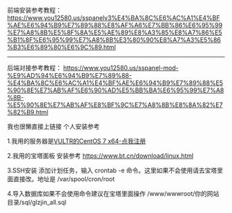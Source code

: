 前端安装参考教程：https://www.you12580.us/sspanelv3%E4%BA%8C%E6%AC%A1%E4%BF%AE%E6%94%B9%E7%89%88%E8%AF%A6%E7%BB%86%E6%95%99%E7%A8%8B%E5%8F%8A%E5%AE%89%E8%A3%85%E8%A7%86%E5%B1%8F%E6%95%99%E7%A8%8B%E3%80%90%E8%A7%A3%E5%86%B3%E6%89%80%E6%9C%89.html
***
后端对接参考教程：
https://www.you12580.us/sspanel-mod-%E9%AD%94%E6%94%B9%E7%89%88-%E4%BA%8C%E6%AC%A1%E4%BF%AE%E6%94%B9%E7%89%88%E5%90%8E%E7%AB%AF%E6%90%AD%E5%BB%BA%E6%95%99%E7%A8%8B-%E5%90%8E%E7%AB%AF%E8%BF%9C%E7%A8%8B%E8%8A%82%E7%82%B9.html

我也很懒直接上链接
个人安装参考

1.我用的服务器是[VULTR的CentOS 7 x64-点我注册](https://www.vultr.com/?ref=7302976) 

2.我用的宝塔面板 安装参考 https://www.bt.cn/download/linux.html

3.SSH安装 添加计划任务，输入 crontab -e 命令。这里如果不会使用请去宝塔里面直接改。地址是 /var/spool/cron/root

4.导入数据库如果不会使用命令建议在宝塔里面操作 /www/wwwroot/你的网站目录/sql/glzjin_all.sql